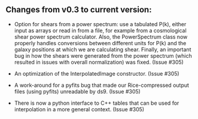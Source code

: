 Changes from v0.3 to current version: 
------------------------------------

* Option for shears from a power spectrum: use a tabulated P(k), either input as arrays or read in from a
  file, for example from a cosmological shear power spectrum calculator.  Also, the PowerSpectrum class
  now properly handles conversions between different units for P(k) and the galaxy positions at
  which we are calculating shear.  Finally, an important bug in how the shears were generated from
  the power spectrum (which resulted in issues with overall normalization) was fixed. (Issue #305)

* An optimization of the InterpolatedImage constructor.  (Issue #305)

* A work-around for a pyfits bug that made our Rice-compressed output files (using pyfits)
  unreadable by ds9.  (Issue #305)

* There is now a python interface to C++ tables that can be used for interpolation in a more general
  context. (Issue #305)
